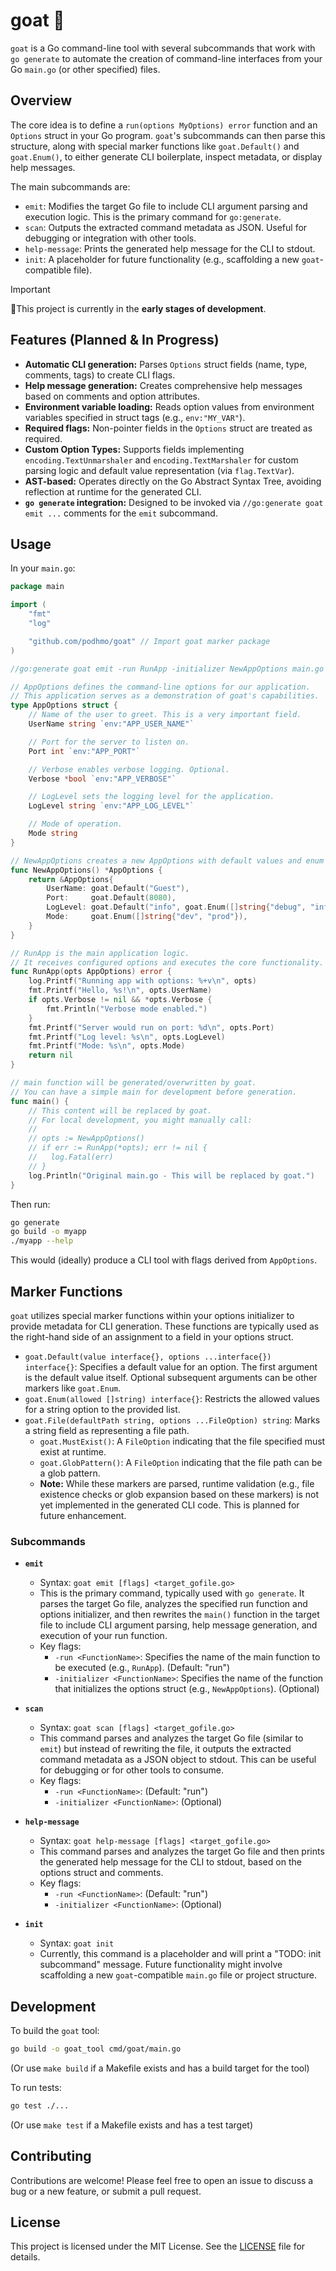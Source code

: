 # goat 🐐

`goat` is a Go command-line tool with several subcommands that work with `go generate` to automate the creation of command-line interfaces from your Go `main.go` (or other specified) files.

## Overview

The core idea is to define a `run(options MyOptions) error` function and an `Options` struct in your Go program. `goat`'s subcommands can then parse this structure, along with special marker functions like `goat.Default()` and `goat.Enum()`, to either generate CLI boilerplate, inspect metadata, or display help messages.

The main subcommands are:
*   `emit`: Modifies the target Go file to include CLI argument parsing and execution logic. This is the primary command for `go:generate`.
*   `scan`: Outputs the extracted command metadata as JSON. Useful for debugging or integration with other tools.
*   `help-message`: Prints the generated help message for the CLI to stdout.
*   `init`: A placeholder for future functionality (e.g., scaffolding a new `goat`-compatible file).

>[!IMPORTANT]
>🚧This project is currently in the **early stages of development**.

## Features (Planned & In Progress)

*   **Automatic CLI generation:** Parses `Options` struct fields (name, type, comments, tags) to create CLI flags.
*   **Help message generation:** Creates comprehensive help messages based on comments and option attributes.
*   **Environment variable loading:** Reads option values from environment variables specified in struct tags (e.g., `env:"MY_VAR"`).
*   **Required flags:** Non-pointer fields in the `Options` struct are treated as required.
*   **Custom Option Types:** Supports fields implementing `encoding.TextUnmarshaler` and `encoding.TextMarshaler` for custom parsing logic and default value representation (via `flag.TextVar`).
*   **AST-based:** Operates directly on the Go Abstract Syntax Tree, avoiding reflection at runtime for the generated CLI.
*   **`go generate` integration:** Designed to be invoked via `//go:generate goat emit ...` comments for the `emit` subcommand.

## Usage

In your `main.go`:

```go
package main

import (
	"fmt"
	"log"

	"github.com/podhmo/goat" // Import goat marker package
)

//go:generate goat emit -run RunApp -initializer NewAppOptions main.go

// AppOptions defines the command-line options for our application.
// This application serves as a demonstration of goat's capabilities.
type AppOptions struct {
	// Name of the user to greet. This is a very important field.
	UserName string `env:"APP_USER_NAME"`

	// Port for the server to listen on.
	Port int `env:"APP_PORT"`

	// Verbose enables verbose logging. Optional.
	Verbose *bool `env:"APP_VERBOSE"`

	// LogLevel sets the logging level for the application.
	LogLevel string `env:"APP_LOG_LEVEL"`

	// Mode of operation.
	Mode string
}

// NewAppOptions creates a new AppOptions with default values and enum constraints.
func NewAppOptions() *AppOptions {
	return &AppOptions{
		UserName: goat.Default("Guest"),
		Port:     goat.Default(8080),
		LogLevel: goat.Default("info", goat.Enum([]string{"debug", "info", "warn", "error"})),
		Mode:     goat.Enum([]string{"dev", "prod"}),
	}
}

// RunApp is the main application logic.
// It receives configured options and executes the core functionality.
func RunApp(opts AppOptions) error {
	log.Printf("Running app with options: %+v\n", opts)
	fmt.Printf("Hello, %s!\n", opts.UserName)
	if opts.Verbose != nil && *opts.Verbose {
		fmt.Println("Verbose mode enabled.")
	}
	fmt.Printf("Server would run on port: %d\n", opts.Port)
	fmt.Printf("Log level: %s\n", opts.LogLevel)
	fmt.Printf("Mode: %s\n", opts.Mode)
	return nil
}

// main function will be generated/overwritten by goat.
// You can have a simple main for development before generation.
func main() {
	// This content will be replaced by goat.
	// For local development, you might manually call:
	//
	// opts := NewAppOptions()
	// if err := RunApp(*opts); err != nil {
	// 	 log.Fatal(err)
	// }
	log.Println("Original main.go - This will be replaced by goat.")
}

```

Then run:

```bash
go generate
go build -o myapp
./myapp --help
```

This would (ideally) produce a CLI tool with flags derived from `AppOptions`.

## Marker Functions

`goat` utilizes special marker functions within your options initializer to provide metadata for CLI generation. These functions are typically used as the right-hand side of an assignment to a field in your options struct.

*   `goat.Default(value interface{}, options ...interface{}) interface{}`: Specifies a default value for an option. The first argument is the default value itself. Optional subsequent arguments can be other markers like `goat.Enum`.
*   `goat.Enum(allowed []string) interface{}`: Restricts the allowed values for a string option to the provided list.
*   `goat.File(defaultPath string, options ...FileOption) string`: Marks a string field as representing a file path.
    *   `goat.MustExist()`: A `FileOption` indicating that the file specified must exist at runtime.
    *   `goat.GlobPattern()`: A `FileOption` indicating that the file path can be a glob pattern.
    *   **Note:** While these markers are parsed, runtime validation (e.g., file existence checks or glob expansion based on these markers) is not yet implemented in the generated CLI code. This is planned for future enhancement.

### Subcommands

*   **`emit`**
    *   Syntax: `goat emit [flags] <target_gofile.go>`
    *   This is the primary command, typically used with `go generate`. It parses the target Go file, analyzes the specified run function and options initializer, and then rewrites the `main()` function in the target file to include CLI argument parsing, help message generation, and execution of your run function.
    *   Key flags:
        *   `-run <FunctionName>`: Specifies the name of the main function to be executed (e.g., `RunApp`). (Default: "run")
        *   `-initializer <FunctionName>`: Specifies the name of the function that initializes the options struct (e.g., `NewAppOptions`). (Optional)

*   **`scan`**
    *   Syntax: `goat scan [flags] <target_gofile.go>`
    *   This command parses and analyzes the target Go file (similar to `emit`) but instead of rewriting the file, it outputs the extracted command metadata as a JSON object to stdout. This can be useful for debugging or for other tools to consume.
    *   Key flags:
        *   `-run <FunctionName>`: (Default: "run")
        *   `-initializer <FunctionName>`: (Optional)

*   **`help-message`**
    *   Syntax: `goat help-message [flags] <target_gofile.go>`
    *   This command parses and analyzes the target Go file and then prints the generated help message for the CLI to stdout, based on the options struct and comments.
    *   Key flags:
        *   `-run <FunctionName>`: (Default: "run")
        *   `-initializer <FunctionName>`: (Optional)

*   **`init`**
    *   Syntax: `goat init`
    *   Currently, this command is a placeholder and will print a "TODO: init subcommand" message. Future functionality might involve scaffolding a new `goat`-compatible `main.go` file or project structure.

## Development

To build the `goat` tool:
```bash
go build -o goat_tool cmd/goat/main.go
```
(Or use `make build` if a Makefile exists and has a build target for the tool)

To run tests:
```bash
go test ./...
```
(Or use `make test` if a Makefile exists and has a test target)

## Contributing

Contributions are welcome! Please feel free to open an issue to discuss a bug or a new feature, or submit a pull request.

## License

This project is licensed under the MIT License. See the [LICENSE](LICENSE) file for details.
